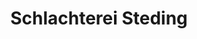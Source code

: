 ---
title: "Schlachterei Steding"
url: /hessisch-oldendorf/schlachterei-steding/
shop: Metzgerei
---